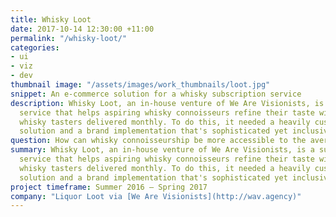 ```yaml
---
title: Whisky Loot
date: 2017-10-14 12:30:00 +11:00
permalink: "/whisky-loot/"
categories:
- ui
- viz
- dev
thumbnail image: "/assets/images/work_thumbnails/loot.jpg"
snippet: An e-commerce solution for a whisky subscription service
description: Whisky Loot, an in-house venture of We Are Visionists, is a subscription
  service that helps aspiring whisky connoisseurs refine their taste with three premium
  whisky tasters delivered monthly. To do this, it needed a heavily customised e-commerce
  solution and a brand implementation that's sophisticated yet inclusive.
question: How can whisky connoisseurship be more accessible to the average drinker?
summary: Whisky Loot, an in-house venture of We Are Visionists, is a subscription
  service that helps aspiring whisky connoisseurs refine their taste with three premium
  whisky tasters delivered monthly. To do this, it needed a heavily customised e-commerce
  solution and a brand implementation that's sophisticated yet inclusive.
project timeframe: Summer 2016 – Spring 2017
company: "Liquor Loot via [We Are Visionists](http://wav.agency)"
---
```

